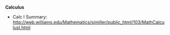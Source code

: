 **Calculus**
- Calc I Summary: http://web.williams.edu/Mathematics/sjmiller/public_html/103/MathCalculusI.html

